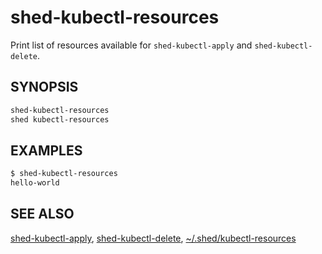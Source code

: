 # shed-kubectl-resources

Print list of resources available for `shed-kubectl-apply` and `shed-kubectl-delete`.

## SYNOPSIS

```bash
shed-kubectl-resources
shed kubectl-resources
```

## EXAMPLES
```bash
$ shed-kubectl-resources
hello-world
```

## SEE ALSO

[shed-kubectl-apply](shed-kubectl-apply.md), [shed-kubectl-delete](shed-kubectl-delete.md), [~/.shed/kubectl-resources](directory-kubectl-resources.md)